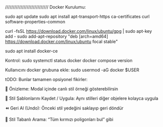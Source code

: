 ////////////////////////////
Docker Kurulumu:

sudo apt update
sudo apt install apt-transport-https ca-certificates curl software-properties-common

curl -fsSL https://download.docker.com/linux/ubuntu/gpg | sudo apt-key add -
sudo add-apt-repository "deb [arch=amd64] https://download.docker.com/linux/ubuntu focal stable"

sudo apt install docker-ce

Kontrol:
sudo systemctl status docker
docker compose version

Kullanıcını docker grubuna ekle:
sudo usermod -aG docker $USER



tODO:
Bunlar tamamen opsiyonel fikirler:

🎨 Önizleme: Modal içinde canlı stil örneği gösterebilirsin

💾 Stil Şablonlarını Kaydet / Uygula: Aynı stilleri diğer objelere kolayca uygula

⏪ Geri Al (Undo): Önceki stil yedeğini saklayıp geri döndür

🎯 Stil Tabanlı Arama: “Tüm kırmızı poligonları bul” gibi
